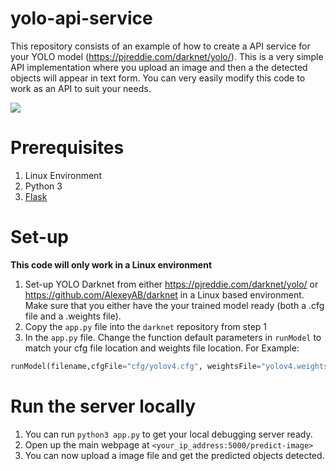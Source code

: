 # yolo-api-service
This repository consists of an example of how to create a API service for your YOLO model (https://pjreddie.com/darknet/yolo/). This is a very simple API implementation where you upload an image and then a the detected objects will appear in text form. You can very easily modify this code to work as an API to suit your needs.

![](https://github.com/okyang/yolo-api-service/api-demo.gif)


# Prerequisites
1. Linux Environment
2. Python 3
3. [Flask](https://pypi.org/project/Flask/)

# Set-up

**This code will only work in a Linux environment**

1. Set-up YOLO Darknet from either https://pjreddie.com/darknet/yolo/ or https://github.com/AlexeyAB/darknet in a Linux based environment. Make sure that you either have the your trained model ready (both a .cfg file and a .weights file).
2. Copy the `app.py` file into the `darknet` repository from step 1
3. In the `app.py` file. Change the function default parameters in `runModel` to match your cfg file location and weights file location. For Example:
```python
runModel(filename,cfgFile="cfg/yolov4.cfg", weightsFile="yolov4.weights")
```

# Run the server locally
1. You can run `python3 app.py` to get your local debugging server ready.
2. Open up the main webpage at `<your_ip_address:5000/predict-image>`
3. You can now upload a image file and get the predicted objects detected.
